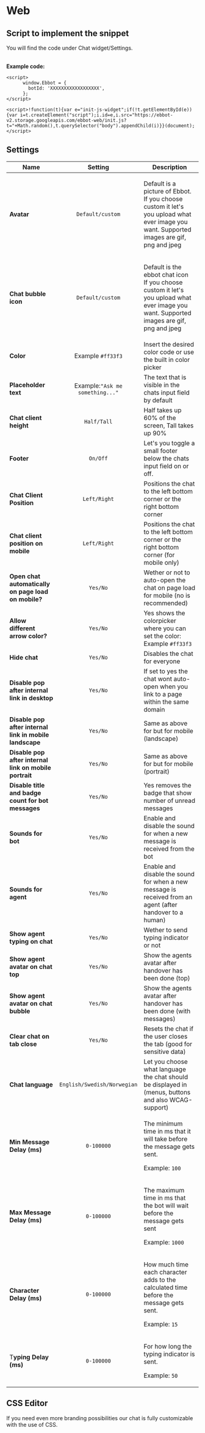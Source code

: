 # Web

## Script to implement the snippet

You will find the code under Chat widget/Settings.

\
**Example code:**

```markup
<script>
      window.Ebbot = {
        botId: 'XXXXXXXXXXXXXXXXXX',
      };
</script>
    
<script>!function(t){var e="init-js-widget";if(!t.getElementById(e)){var i=t.createElement("script");i.id=e,i.src="https://ebbot-v2.storage.googleapis.com/ebbot-web/init.js?t="+Math.random(),t.querySelector("body").appendChild(i)}}(document);</script>
```

## Settings

| **Name**                                                |             Setting             | **Description**                                                                                                                                     |
| ------------------------------------------------------- | :-----------------------------: | --------------------------------------------------------------------------------------------------------------------------------------------------- |
| **Avatar**                                              |         `Default/custom`        | <p>Default is a picture of Ebbot. <br>If you choose custom it let's you upload what ever image you want. Supported images are gif, png and jpeg</p> |
| **Chat bubble icon**                                    |         `Default/custom`        | <p>Default is the ebbot chat icon<br>If you choose custom it let's you upload what ever image you want. Supported images are gif, png and jpeg</p>  |
| **Color**                                               |        Example `#ff33f3`        | Insert the desired color code or use the built in color picker                                                                                      |
| **Placeholder text**                                    | Example:`"Ask me something..."` | The text that is visible in the chats input field by default                                                                                        |
| **Chat client height**                                  |           `Half/Tall`           | Half takes up 60% of the screen, Tall takes up 90%                                                                                                  |
| **Footer**                                              |             `On/Off`            | Let's you toggle a small footer below the chats input field on or off.                                                                              |
| **Chat Client Position**                                |           `Left/Right`          | Positions the chat to the left bottom corner or the right bottom corner                                                                             |
| **Chat client position on mobile**                      |           `Left/Right`          | Positions the chat to the left bottom corner or the right bottom corner (for mobile only)                                                           |
| **Open chat automatically on page load on mobile?**     |             `Yes/No`            | Wether or not to auto-open the chat on page load for mobile (no is recommended)                                                                     |
| **Allow different arrow color?**                        |             `Yes/No`            | Yes shows the colorpicker where you can set the color: Example `#ff33f3`                                                                            |
| **Hide chat**                                           |             `Yes/No`            | Disables the chat for everyone                                                                                                                      |
| **Disable pop after internal link in desktop**          |             `Yes/No`            | If set to yes the chat wont auto-open when you link to a page within the same domain                                                                |
| **Disable pop after internal link in mobile landscape** |             `Yes/No`            | Same as above for but for mobile (landscape)                                                                                                        |
| **Disable pop after internal link on mobile portrait**  |             `Yes/No`            | Same as above for but for mobile (portrait)                                                                                                         |
| **Disable title and badge count for bot messages**      |             `Yes/No`            | Yes removes the badge that show number of unread messages                                                                                           |
| **Sounds for bot**                                      |             `Yes/No`            | Enable and disable the sound for when a new message is received from the bot                                                                        |
| **Sounds for agent**                                    |             `Yes/No`            | Enable and disable the sound for when a new message is received from an agent (after handover to a human)                                           |
| **Show agent typing on chat**                           |             `Yes/No`            | Wether to send typing indicator or not                                                                                                              |
| **Show agent avatar on chat top**                       |             `Yes/No`            | Show the agents avatar after handover has been done (top)                                                                                           |
| **Show agent avatar on chat bubble**                    |             `Yes/No`            | Show the agents avatar after handover has been done (with messages)                                                                                 |
| **Clear chat on tab close**                             |             `Yes/No`            | Resets the chat if the user closes the tab (good for sensitive data)                                                                                |
| **Chat language**                                       |   `English/Swedish/Norwegian`   | Let you choose what language the chat should be displayed in (menus, buttons and also WCAG-support)                                                 |
| **Min Message Delay (ms)**                              |            `0-100000`           | <p>The minimum time in ms that it will take before the message gets sent.</p><p>Example: <code>100</code></p>                                       |
| **Max Message Delay (ms)**                              |            `0-100000`           | <p>The maximum time in ms that the bot will wait before the message gets sent</p><p>Example: <code>1000</code></p>                                  |
| **Character Delay (ms)**                                |            `0-100000`           | <p>How much time each character adds to the calculated time before the message gets sent.</p><p>Example: <code>15</code></p>                        |
| T**yping Delay (ms)**                                   |            `0-100000`           | <p>For how long the typing indicator is sent.</p><p>Example: <code>50</code></p>                                                                    |

## CSS Editor

If you need even more branding possibilities our chat is fully customizable with the use of CSS.&#x20;

